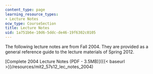 ```yaml
---
content_type: page
learning_resource_types:
- Lecture Notes
ocw_type: CourseSection
title: Lecture Notes
uid: 1a751b6e-10d6-5ddc-de46-19f6302c0105
---
```


The following lecture notes are from Fall 2004. They are provided as a general reference guide to the lecture materials of Spring 2012.

[Complete 2004 Lecture Notes (PDF - 3.5MB)]({{< baseurl >}}/resources/mit2_57s12_lec_notes_2004)